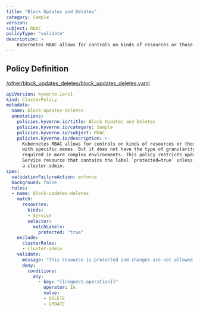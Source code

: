 ```yaml
---
title: "Block Updates and Deletes"
category: Sample
version: 
subject: RBAC
policyType: "validate"
description: >
    Kubernetes RBAC allows for controls on kinds of resources or those with specific names. But it does not have the type of granularity often required in more complex environments. This policy restricts updates and deletes to any Service resource that contains the label `protected=true` unless by a cluster-admin.
---
```


## Policy Definition
<a href="https://github.com/kyverno/policies/raw/main//other/block_updates_deletes/block_updates_deletes.yaml" target="-blank">/other/block_updates_deletes/block_updates_deletes.yaml</a>

```yaml
apiVersion: kyverno.io/v1
kind: ClusterPolicy
metadata:
  name: block-updates-deletes
  annotations:
    policies.kyverno.io/title: Block Updates and Deletes
    policies.kyverno.io/category: Sample
    policies.kyverno.io/subject: RBAC
    policies.kyverno.io/description: >-
      Kubernetes RBAC allows for controls on kinds of resources or those
      with specific names. But it does not have the type of granularity often
      required in more complex environments. This policy restricts updates and deletes to any
      Service resource that contains the label `protected=true` unless by
      a cluster-admin.
spec:
  validationFailureAction: enforce
  background: false
  rules:
  - name: block-updates-deletes
    match:
      resources:
        kinds:
        - Service
        selector:
          matchLabels:
            protected: "true"
    exclude:
      clusterRoles:
      - cluster-admin
    validate:
      message: "This resource is protected and changes are not allowed. Please seek a cluster-admin."
      deny:
        conditions:
          any:
            - key: "{{request.operation}}"
              operator: In
              value:
              - DELETE
              - UPDATE
```
